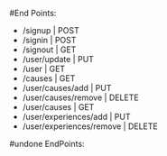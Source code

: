 #End Points:

- /signup | POST
- /signin | POST
- /signout | GET
- /user/update | PUT
- /user | GET
- /causes | GET
- /user/causes/add | PUT
- /user/causes/remove | DELETE
- /user/causes | GET
- /user/experiences/add | PUT
- /user/experiences/remove | DELETE


#undone EndPoints:
